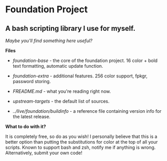 # Foundation Project

## A bash scripting library I use for myself.
*Maybe you'll find something here useful?*

**Files**

* *foundation-base* - the core of the foundation project. 16 color + bold text formatting, automatic update function.

* *foundation-extra* - additional features. 256 color support, fpkgr, password storing.

* *FREADME.md* - what you're reading right now.

* *upstream-targets* - the default list of sources.

* *../live/foundation/buildinfo* - a reference file containing version info for the latest release.

**What to do with it?**

It is completely free, so do as you wish! I personally believe that this is a better option than putting the substitutions for color
at the top of all your scripts. Known to support bash and zsh, notify me if anything is wrong. Alternatively, submit your own code!
